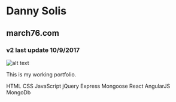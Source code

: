 # Danny Solis
## march76.com
### v2 last update 10/9/2017
![alt text](https://dsolis421.github.io/march76v2/img/port_cap.JPG "March 76")

This is my working portfolio.

HTML
CSS
JavaScript
jQuery
Express
Mongoose
React
AngularJS
MongoDb
